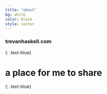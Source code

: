 ```yaml
---
title: "about"
bg: white
color: black
style: center
---
```


### trevanhaskell.com
{: .text-blue}

<span class="fa-stack subtlecircle" style="font-size:100px; background:rgba(0,0,0,0.1)">
  <i class="fa fa-circle fa-stack-2x text-white"></i>
  <i class="fa fa-link fa-stack-1x text-black"></i>
</span>

# a place for me to share
{: .text-blue}
